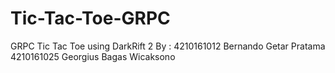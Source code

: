 # Tic-Tac-Toe-GRPC

GRPC Tic Tac Toe using DarkRift 2
By : 4210161012 Bernando Getar Pratama
     4210161025 Georgius Bagas Wicaksono
